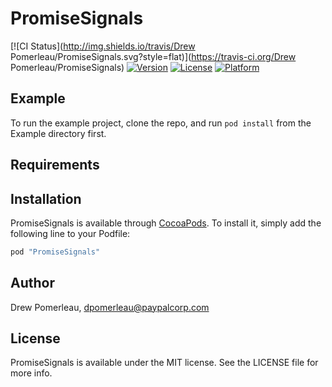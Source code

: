 # PromiseSignals

[![CI Status](http://img.shields.io/travis/Drew Pomerleau/PromiseSignals.svg?style=flat)](https://travis-ci.org/Drew Pomerleau/PromiseSignals)
[![Version](https://img.shields.io/cocoapods/v/PromiseSignals.svg?style=flat)](http://cocoapods.org/pods/PromiseSignals)
[![License](https://img.shields.io/cocoapods/l/PromiseSignals.svg?style=flat)](http://cocoapods.org/pods/PromiseSignals)
[![Platform](https://img.shields.io/cocoapods/p/PromiseSignals.svg?style=flat)](http://cocoapods.org/pods/PromiseSignals)

## Example

To run the example project, clone the repo, and run `pod install` from the Example directory first.

## Requirements

## Installation

PromiseSignals is available through [CocoaPods](http://cocoapods.org). To install
it, simply add the following line to your Podfile:

```ruby
pod "PromiseSignals"
```

## Author

Drew Pomerleau, dpomerleau@paypalcorp.com

## License

PromiseSignals is available under the MIT license. See the LICENSE file for more info.
